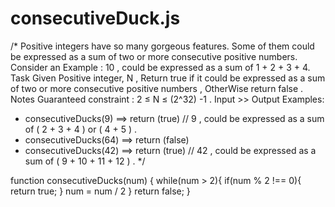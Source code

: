 # consecutiveDuck.js
/*
Positive integers have so many gorgeous features. Some of them could be expressed as a sum of two or more consecutive positive numbers.
Consider an Example :
10 , could be expressed as a sum of 1 + 2 + 3 + 4.
Task
Given Positive integer, N , Return true if it could be expressed as a sum of two or more consecutive positive numbers , OtherWise return false .
Notes
Guaranteed constraint : 2 ≤ N ≤ (2^32) -1 .
Input >> Output Examples:
* consecutiveDucks(9)  ==>  return (true)  //  9 , could be expressed as a sum of ( 2 + 3 + 4 ) or ( 4 + 5 ) . 
* consecutiveDucks(64)  ==>  return (false)
* consecutiveDucks(42)  ==>  return (true) //  42 , could be expressed as a sum of ( 9 + 10 + 11 + 12 )  .
*/

function consecutiveDucks(num) {
  while(num > 2){
    if(num % 2 !== 0){
    return true;
  }
   num = num / 2
  }
    return false;
}
